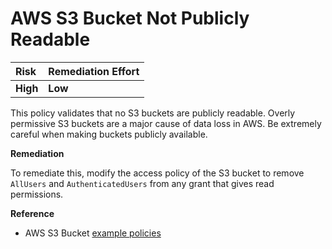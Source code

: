 # AWS S3 Bucket Not Publicly Readable

| Risk     | Remediation Effort |
| :------- | :----------------- |
| **High** | **Low**            |

This policy validates that no S3 buckets are publicly readable. Overly permissive S3 buckets are a major cause of data loss in AWS. Be extremely careful when making buckets publicly available.

**Remediation**

To remediate this, modify the access policy of the S3 bucket to remove `AllUsers` and `AuthenticatedUsers` from any grant that gives read permissions.

**Reference**

- AWS S3 Bucket [example policies](https://docs.aws.amazon.com/AmazonS3/latest/dev/example-bucket-policies.html)
